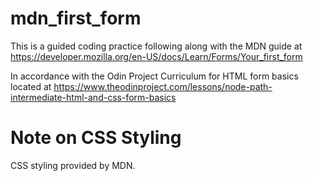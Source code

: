 # mdn_first_form
This is a guided coding practice following along with the MDN guide at https://developer.mozilla.org/en-US/docs/Learn/Forms/Your_first_form

In accordance with the Odin Project Curriculum for HTML form basics located at https://www.theodinproject.com/lessons/node-path-intermediate-html-and-css-form-basics


# Note on CSS Styling
CSS styling provided by MDN.